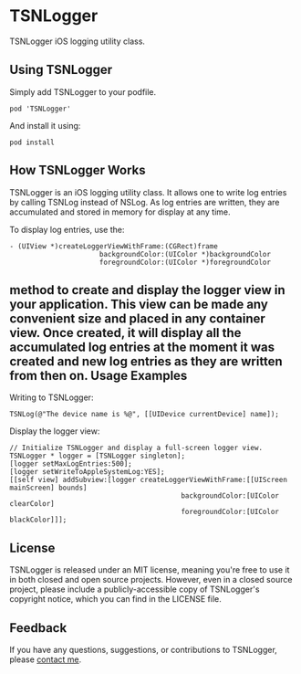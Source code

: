 TSNLogger
=========
TSNLogger iOS logging utility class.

Using TSNLogger
---------------
Simply add TSNLogger to your podfile.
```
pod 'TSNLogger'
```
And install it using:
```
pod install
```
How TSNLogger Works
-------------------
TSNLogger is an iOS logging utility class. It allows one to write log entries by calling TSNLog instead of NSLog. As log entries are written, they are accumulated and stored in memory for display at any time.

To display log entries, use the:
```
- (UIView *)createLoggerViewWithFrame:(CGRect)frame
                      backgroundColor:(UIColor *)backgroundColor
                      foregroundColor:(UIColor *)foregroundColor
```
method to create and display the logger view in your application. This view can be made any convenient size and placed in any container view. Once created, it will display all the accumulated log entries at the moment it was created and new log entries as they are written from then on.
Usage Examples
--------------
Writing to TSNLogger:
```
TSNLog(@"The device name is %@", [[UIDevice currentDevice] name]);
```
Display the logger view:
```
// Initialize TSNLogger and display a full-screen logger view.
TSNLogger * logger = [TSNLogger singleton];
[logger setMaxLogEntries:500];
[logger setWriteToAppleSystemLog:YES];
[[self view] addSubview:[logger createLoggerViewWithFrame:[[UIScreen mainScreen] bounds]
                                          backgroundColor:[UIColor clearColor]
                                          foregroundColor:[UIColor blackColor]]];
```
License
-------
TSNLogger is released under an MIT license, meaning you're free to use it in both closed and open source projects. However, even in a closed source project, please include a publicly-accessible copy of TSNLogger's copyright notice, which you can find in the LICENSE file.

Feedback
--------
If you have any questions, suggestions, or contributions to TSNLogger, please [contact me](mailto:brianlambert@softwarenerd.org).
